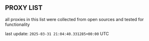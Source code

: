 ## PROXY LIST

all proxies in this list were collected from open sources and tested for functionality

last update: `2025-03-31 21:04:40.331285+00:00` UTC